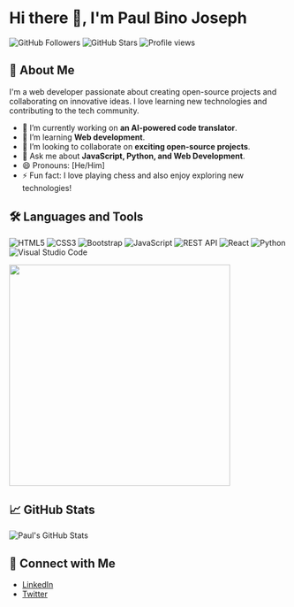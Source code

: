# Hi there 👋, I'm Paul Bino Joseph

![GitHub Followers](https://img.shields.io/github/followers/paulbinojoseph?style=social)
![GitHub Stars](https://img.shields.io/github/stars/paulbinojoseph?style=social)
![Profile views](https://komarev.com/ghpvc/?username=paulbinojoseph&color=blue)

## 🚀 About Me
I'm a web developer passionate about creating open-source projects and collaborating on innovative ideas. I love learning new technologies and contributing to the tech community.

- 🔭 I’m currently working on **an AI-powered code translator**.
- 🌱 I’m learning **Web development**.
- 👯 I’m looking to collaborate on **exciting open-source projects**.
- 💬 Ask me about **JavaScript, Python, and Web Development**.
- 😄 Pronouns: [He/Him]
- ⚡ Fun fact: I love playing chess and also enjoy exploring new technologies!

## 🛠️ Languages and Tools
![HTML5](https://img.shields.io/badge/HTML5-E34F26?style=for-the-badge&logo=html5&logoColor=white)
![CSS3](https://img.shields.io/badge/CSS3-1572B6?style=for-the-badge&logo=css3&logoColor=white)
![Bootstrap](https://img.shields.io/badge/Bootstrap-563D7C?style=for-the-badge&logo=bootstrap&logoColor=white)
![JavaScript](https://img.shields.io/badge/JavaScript-ES6%2B-yellow?logo=javascript&logoColor=white&style=for-the-badge)
![REST API](https://img.shields.io/badge/REST%20API-Postman-orange?style=for-the-badge)
![React](https://img.shields.io/badge/React-20232A?style=for-the-badge&logo=react&logoColor=61DAFB)
![Python](https://img.shields.io/badge/Python-3.8-blue?logo=python&logoColor=white&style=for-the-badge)
![Visual Studio Code](https://img.shields.io/badge/VS%20Code-0078d7?style=for-the-badge&logo=visual%20studio%20code&logoColor=white)

<!--![Node.js](https://img.shields.io/badge/Node.js-14.x-green?logo=node.js&logoColor=white&style=for-the-badge)
![Docker](https://img.shields.io/badge/Docker-19.03-blue?logo=docker&logoColor=white&style=for-the-badge) -->

<!--## 🚧 Featured Projects
- [AI Assistant](https://github.com/johndoe/ai-assistant) – An AI-powered personal assistant using natural language processing.
- [Portfolio Website](https://github.com/johndoe/portfolio) – My personal website showcasing my projects, blogs, and resume. -->
<img src="https://media.giphy.com/media/26tn33aiTi1jkl6H6/giphy.gif" width="400" />

## 📈 GitHub Stats
![Paul's GitHub Stats](https://github-readme-stats.vercel.app/api?username=paulbinojoseph&show_icons=true&theme=radical)
<!--
## 🏆 Certifications
- [Certification Title](Link) from [Platform]. -->

## 🔗 Connect with Me
- [LinkedIn](https://linkedin.com/in/paulbinojoseph)
- [Twitter](https://twitter.com/paulbinojoseph)
